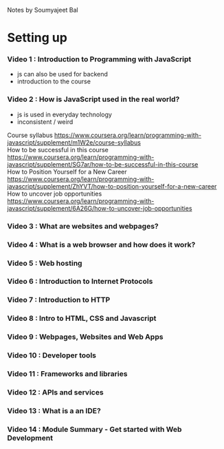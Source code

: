 Notes by Soumyajeet Bal
# Setting up
### Video 1 : Introduction to Programming with JavaScript
- js can also be used for backend
- introduction to the course

### Video 2 : How is JavaScript used in the real world?
- js is used in everyday technology
- inconsistent / weird

Course syllabus
https://www.coursera.org/learn/programming-with-javascript/supplement/m1W2e/course-syllabus
<br>
How to be successful in this course
https://www.coursera.org/learn/programming-with-javascript/supplement/SG7ar/how-to-be-successful-in-this-course
<br>
How to Position Yourself for a New Career
https://www.coursera.org/learn/programming-with-javascript/supplement/ZhYVT/how-to-position-yourself-for-a-new-career
<br>
How to uncover job opportunities
https://www.coursera.org/learn/programming-with-javascript/supplement/6A26G/how-to-uncover-job-opportunities


### Video 3 : What are websites and webpages?




### Video 4 : What is a web browser and how does it work?




### Video 5 : Web hosting





### Video 6 : Introduction to Internet Protocols




### Video 7 : Introduction to HTTP




### Video 8 : Intro to HTML, CSS and Javascript





### Video 9 : Webpages, Websites and Web Apps





### Video 10 : Developer tools




### Video 11 : Frameworks and libraries



### Video 12 : APIs and services



### Video 13 : What is a an IDE?



### Video 14 : Module Summary - Get started with Web Development



